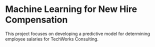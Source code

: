 # Machine Learning for New Hire Compensation
 This project focuses on developing a predictive model for determining employee salaries for TechWorks Consulting.
